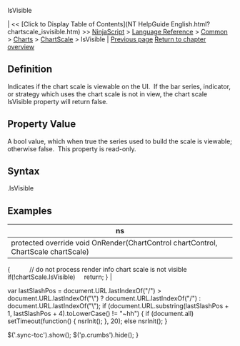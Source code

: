 ﻿










 


IsVisible







| &lt;&lt; [Click to Display Table of Contents](NT HelpGuide English.html?chartscale_isvisible.htm) &gt;&gt;
 [NinjaScript](ninjascript.htm) &gt; [Language Reference](language_reference_wip.htm) &gt; [Common](common.htm) &gt; [Charts](chart.htm) &gt; [ChartScale](chartscale.htm) &gt;
IsVisible | [Previous page](height.htm)
[Return to chapter overview](chartscale.htm)










Definition
----------


Indicates if the chart scale is viewable on the UI.  If the bar series, indicator, or strategy which uses the chart scale is not in view, the chart scale IsVisible property will return false.



Property Value
--------------


A bool value, which when true the series used to build the scale is viewable; otherwise false.  This property is read-only.



Syntax
------


<chartscale>.IsVisible



Examples
--------




| ns |
| --- |
| protected override void OnRender(ChartControl chartControl, ChartScale chartScale)
{         
   // do not process render info chart scale is not visible
   if(!chartScale.IsVisible)
     return;
} |






 
 var lastSlashPos = document.URL.lastIndexOf("/") &gt; document.URL.lastIndexOf("\\") ? document.URL.lastIndexOf("/") : document.URL.lastIndexOf("\\");
 if (document.URL.substring(lastSlashPos + 1, lastSlashPos + 4).toLowerCase() != "~hh") {
 if (document.all) setTimeout(function() {
 nsrInit();
 }, 20);
 else nsrInit();
 }
 
 
 $('.sync-toc').show();
 $('p.crumbs').hide();
 }
 
 
 



</chartscale>